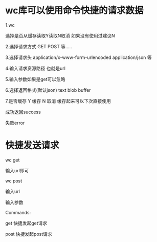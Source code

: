 # wc库可以使用命令快捷的请求数据

1.wc

选择是否从缓存读取Y读取N取消 如果没有使用过建议N

2.选择请求方式 GET POST 等.....

3.选择请求头  application/x-www-form-urlencoded  application/json  等

4.输入请求资源路径 也就是url

5.输入参数如果是get可以忽略

6.选择返回格式(默认json) text blob buffer

7.是否缓存 Y 缓存 N 取消 缓存起来可以下次直接使用

成功返回success  

失败error

# 快捷发送请求

wc get 

输入url即可


wc post

输入url

输入参数

Commands:

  get            快捷发起get请求

  post           快捷发起post请求